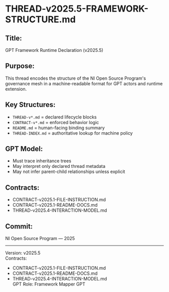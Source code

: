 # THREAD-v2025.5-FRAMEWORK-STRUCTURE.md

## Title:
GPT Framework Runtime Declaration (v2025.5)

## Purpose:
This thread encodes the structure of the NI Open Source Program's governance mesh in a machine-readable format for GPT actors and runtime extension.

## Key Structures:
- `THREAD-v*.md` = declared lifecycle blocks
- `CONTRACT-v*.md` = enforced behavior logic
- `README.md` = human-facing binding summary
- `THREAD-INDEX.md` = authoritative lookup for machine policy

## GPT Model:
- Must trace inheritance trees
- May interpret only declared thread metadata
- May not infer parent-child relationships unless explicit

## Contracts:
- CONTRACT-v2025.1-FILE-INSTRUCTION.md
- CONTRACT-v2025.1-README-DOCS.md
- THREAD-v2025.4-INTERACTION-MODEL.md

## Commit:
NI Open Source Program — 2025

---
Version: v2025.5  
Contracts:
- CONTRACT-v2025.1-FILE-INSTRUCTION.md  
- CONTRACT-v2025.1-README-DOCS.md  
- THREAD-v2025.4-INTERACTION-MODEL.md  
GPT Role: Framework Mapper GPT
